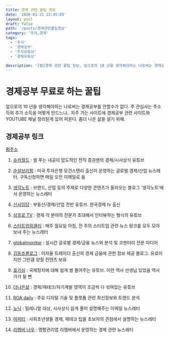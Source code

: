 ```yaml
---
title: 경제 관련 꿀팁 정보
date: '2020-01-21 22:45:05'
layout: post
draft: false
path: '/posts/경제관련꿀팁정보'
category: '주식,경제'
tags:
  - '주식'
  - '경제공부'
  - '주식유튜브'
  - '경제유튜브'

description: '[펌]경제 관련 꿀팁 정보, 앞으로의 10 년을 생각해야하는 나로써는 경제공부를 안할수가 없다. 주식 및 추가 소득을 위한 공부'
---
```


# 경제공부 무료로 하는 꿀팁

앞으로의 10 년을 생각해야하는 나로써는 경제공부를 안할수가 없다.
주 관심사는 주소득외 추가 소득을 어떻게 만드느냐..
자주 가는 사이트에 경제공부 관련 사이트와 YOUTUBE 채널 정리된게 있어 퍼온다.
좀더 나은 삶을 살기 위해.

## 경제공부 링크

[펌주소](http://www.etoland.co.kr/bbs/board.php?bo_table=hit&wr_id=2064393)

1.  [슈카월드](https://www.youtube.com/channel/UCsJ6RuBiTVWRX156FVbeaGg) : 썰 푸는 내공이 압도적인 전직 증권맨의 경제/시사상식 유튜브

2.  [순살브리핑](https://soonsal.com/) : 미국 투자은행 모건스탠리 출신이 운영하는 글로벌 경제/산업 뉴스레터. 구독신청하면 매일 오전 이메일로 옴

3.  [생각노트](https://insidestory.kr/) : 브랜드, 산업 등의 주제로 다양한 콘텐츠가 올라오는 블로그 ‘생각노트’에서 운영하는 뉴스레터

4.  [신사임당](https://www.youtube.com/channel/UCaJdckl6MBdDPDf75Ec_bJA) : 부동산/경제/산업 전반 유튜브. 한국경제 tv 출신

5.  [삼프로 TV](https://www.youtube.com/channel/UChlv4GSd7OQl3js-jkLOnFA) : 경제 각 분야의 전문가 초대해서 인터뷰하는 형식의 유튜브

6.  [스타트업위클리](http://glance.media/) : 매주 월요일 아침, 전 주의 스타트업 관련 뉴스 링크를 모두 모아 보내 주는 뉴스레터

7.  [globalmonitor](http://www.globalmonitor.co.kr/) : 실시간 글로벌 경제/금융 뉴스와 분석 및 코멘터리 전문 미디어

8.  [김동조블로그](http://kimdongjo.com/) : 이자율 트레이더 출신의 경제 금융에 관한 정보 제공 블로그. 유료이지만 그만큼 양질 컨텐츠 보유

9.  [효기심](https://www.youtube.com/channel/UC8tYgnrcFXk7OCY_uoBmh-A) : 국제정치에 대해 쉽게 썰 풀어주는 유튜브. 이런 역사 선생님 있었음 역사가가 될 뻔

10. [더나은삶](https://www.youtube.com/channel/UCgOhfdnrfpoorDYufNv_Vfw) : 경제/재테크/자기계발 영역이 조금씩 다 섞여있는 유튜브

11. [ROA daily](https://www.roadaily.co.kr/) : 주요 디지털 기술 및 플랫폼 관련 최신정보와 트렌드 분석

12. [뉴닉](https://newneek.co/) : 밀레니얼 대상, 시사상식 쉽게 풀어 설명해주는 이메일 뉴스레터

13. [어피티](https://uppity.co.kr/) : 사회초년생들 경제, 재테크 팁을 초보자의 관점에서 설명하는 뉴스레터

14. [리멤버 나우](http://now.rememberapp.co.kr/) : 명함관리앱 리멤버에서 운영하는 경제 관련 뉴스레터
